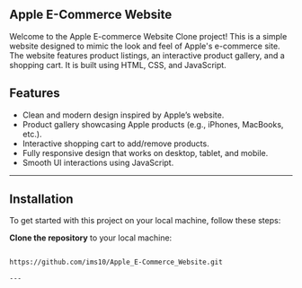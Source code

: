 ## Apple E-Commerce Website
Welcome to the Apple E-commerce Website Clone project! This is a simple website designed to mimic the look and feel of Apple's e-commerce site. The website features product listings, an interactive product gallery, and a shopping cart. It is built using HTML, CSS, and JavaScript.

## Features
- Clean and modern design inspired by Apple’s website.
- Product gallery showcasing Apple products (e.g., iPhones, MacBooks, etc.).
- Interactive shopping cart to add/remove products.
- Fully responsive design that works on desktop, tablet, and mobile.
- Smooth UI interactions using JavaScript.

---

## Installation

To get started with this project on your local machine, follow these steps:

 **Clone the repository** to your local machine:

   ```bash

https://github.com/ims10/Apple_E-Commerce_Website.git
  
---


